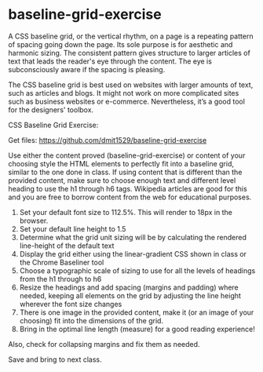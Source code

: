 # baseline-grid-exercise

A CSS baseline grid, or the vertical rhythm, on a page is a repeating pattern of spacing going down the page. Its sole purpose is for aesthetic and harmonic sizing. The consistent pattern gives structure to larger articles of text that leads the reader's eye through the content. The eye is subconsciously aware if the spacing is pleasing.

The CSS baseline grid is best used on websites with larger amounts of text, such as articles and blogs. It might not work on more complicated sites such as business websites or e-commerce. Nevertheless, it’s a good tool for the designers' toolbox.

CSS Baseline Grid Exercise:

Get files: https://github.com/dmit1529/baseline-grid-exercise

Use either the content proved (baseline-grid-exercise) or content of your choosing style the HTML elements to perfectly fit into a baseline grid, similar to the one done in class. If using content that is different than the provided content, make sure to choose enough text and different level heading to use the h1 through h6 tags. Wikipedia articles are good for this and you are free to borrow content from the web for educational purposes.

<ol>
  <li>Set your default font size to 112.5%. This will render to 18px in the browser.</li>
  <li>Set your default line height to 1.5 </li>
  <li>Determine what the grid unit sizing will be by calculating the rendered line-height of the default text</li>
  <li>Display the grid either using the linear-gradient CSS shown in class or the Chrome Baseliner tool</li>
  <li>Choose a typographic scale of sizing to use for all the levels of headings from the h1 through to h6</li>
  <li>Resize the headings and add spacing (margins and padding) where needed, keeping all elements on the grid by adjusting the line height wherever the font size changes</li>
  <li>There is one image in the provided content, make it (or an image of your choosing) fit into the dimensions of the grid.</li>
  <li>Bring in the optimal line length (measure) for a good reading experience!</li>
</ol>


Also, check for collapsing margins and fix them as needed.

Save and bring to next class.
